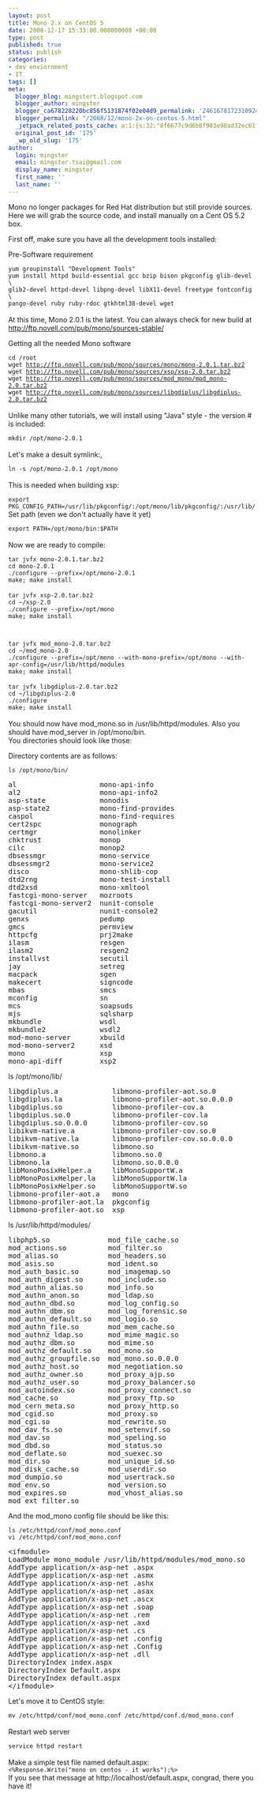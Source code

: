 ```yaml
---
layout: post
title: Mono 2.x on CentOS 5
date: 2008-12-17 15:33:00.000000000 +08:00
type: post
published: true
status: publish
categories:
- dev enviornment
- IT
tags: []
meta:
  blogger_blog: mingstert.blogspot.com
  blogger_author: mingster
  blogger_ca678228220bc856f5131874f02e04d9_permalink: '2461678172310924803'
  blogger_permalink: "/2008/12/mono-2x-on-centos-5.html"
  _jetpack_related_posts_cache: a:1:{s:32:"8f6677c9d6b0f903e98ad32ec61f8deb";a:2:{s:7:"expires";i:1441961312;s:7:"payload";a:3:{i:0;a:1:{s:2:"id";i:178;}i:1;a:1:{s:2:"id";i:225;}i:2;a:1:{s:2:"id";i:256;}}}}
  original_post_id: '175'
  _wp_old_slug: '175'
author:
  login: mingster
  email: mingster.tsai@gmail.com
  display_name: mingster
  first_name: ''
  last_name: ''
---
```

<p>Mono no longer packages for Red Hat distribution but still provide sources. Here we will grab the source code, and install manually on a Cent OS 5.2 box.</p>
<p>First off, make sure you have all the development tools installed:</p>
<p>Pre-Software requirement<br /><code><br />yum groupinstall "Development Tools"<br />yum install httpd build-essential gcc bzip bison pkgconfig glib-devel \<br />glib2-devel httpd-devel libpng-devel libX11-devel freetype fontconfig \<br />pango-devel ruby ruby-rdoc gtkhtml38-devel wget<br /></code><br />At this time, Mono 2.0.1 is the latest. You can always check for new build at <a href="http://ftp.novell.com/pub/mono/sources-stable/" target="_blank">http://ftp.novell.com/pub/mono/sources-stable/</a></p>
<p>Getting all the needed Mono software<br /><code><br />cd /root<br />wget <a href="http://ftp.novell.com/pub/mono/sources/mono/mono-2.0.1.tar.bz2">http://ftp.novell.com/pub/mono/sources/mono/mono-2.0.1.tar.bz2</a><br />wget <a href="http://ftp.novell.com/pub/mono/sources/xsp/xsp-2.0.tar.bz2">http://ftp.novell.com/pub/mono/sources/xsp/xsp-2.0.tar.bz2</a><br />wget <a href="http://ftp.novell.com/pub/mono/sources/mod_mono/mod_mono-2.0.tar.bz2">http://ftp.novell.com/pub/mono/sources/mod_mono/mod_mono-2.0.tar.bz2</a><br />wget <a href="http://ftp.novell.com/pub/mono/sources/libgdiplus/libgdiplus-2.0.tar.bz2">http://ftp.novell.com/pub/mono/sources/libgdiplus/libgdiplus-2.0.tar.bz2</a><br /></code><br />Unlike many other tutorials, we will install using "Java" style - the version # is included:<br /><code><br />mkdir /opt/mono-2.0.1<br /></code><br />Let's make a desult symlink:,<br /><code><br />ln -s /opt/mono-2.0.1 /opt/mono<br /></code><br />This is needed when building xsp:<br /><code><br />export PKG_CONFIG_PATH=/usr/lib/pkgconfig/:/opt/mono/lib/pkgconfig/:/usr/lib/<br /></code>Set path (even we don't actually have it yet)<br /><code><br />export PATH=/opt/mono/bin:$PATH<br /></code><br />Now we are ready to compile:<br /><code><br />tar jvfx mono-2.0.1.tar.bz2</code><br /><code>cd mono-2.0.1<br />./configure --prefix=/opt/mono-2.0.1<br />make; make install<br /></code><br /><code>tar jvfx xsp-2.0.tar.bz2</code><br /><code>cd ~/xsp-2.0<br />./configure --prefix=/opt/mono<br />make; make install</p>
<p>tar jvfx mod_mono-2.0.tar.bz2</code><br /><code>cd ~/mod_mono-2.0<br />./configure --prefix=/opt/mono --with-mono-prefix=/opt/mono --with-apr-config=/usr/lib/httpd/modules<br />make; make install<br /></code><br /><code>tar jvfx libgdiplus-2.0.tar.bz2<br /></code><code></code><code>cd ~/libgdiplus-2.0<br />./configure<br />make; make install<br /></code><br />You should now have mod_mono.so in /usr/lib/httpd/modules. Also you should have mod_server in /opt/mono/bin.<br />You directories should look like those:</p>
<p>Directory contents are as follows:<br /><code><br />ls /opt/mono/bin/</code>
<pre>al                    mono-api-info<br />al2                   mono-api-info2<br />asp-state             monodis<br />asp-state2            mono-find-provides<br />caspol                mono-find-requires<br />cert2spc              monograph<br />certmgr               monolinker<br />chktrust              monop<br />cilc                  monop2<br />dbsessmgr             mono-service<br />dbsessmgr2            mono-service2<br />disco                 mono-shlib-cop<br />dtd2rng               mono-test-install<br />dtd2xsd               mono-xmltool<br />fastcgi-mono-server   mozroots<br />fastcgi-mono-server2  nunit-console<br />gacutil               nunit-console2<br />genxs                 pedump<br />gmcs                  permview<br />httpcfg               prj2make<br />ilasm                 resgen<br />ilasm2                resgen2<br />installvst            secutil<br />jay                   setreg<br />macpack               sgen<br />makecert              signcode<br />mbas                  smcs<br />mconfig               sn<br />mcs                   soapsuds<br />mjs                   sqlsharp<br />mkbundle              wsdl<br />mkbundle2             wsdl2<br />mod-mono-server       xbuild<br />mod-mono-server2      xsd<br />mono                  xsp<br />mono-api-diff         xsp2<br /></pre>
<p>ls /opt/mono/lib/
<pre>libgdiplus.a             libmono-profiler-aot.so.0<br />libgdiplus.la            libmono-profiler-aot.so.0.0.0<br />libgdiplus.so            libmono-profiler-cov.a<br />libgdiplus.so.0          libmono-profiler-cov.la<br />libgdiplus.so.0.0.0      libmono-profiler-cov.so<br />libikvm-native.a         libmono-profiler-cov.so.0<br />libikvm-native.la        libmono-profiler-cov.so.0.0.0<br />libikvm-native.so        libmono.so<br />libmono.a                libmono.so.0<br />libmono.la               libmono.so.0.0.0<br />libMonoPosixHelper.a     libMonoSupportW.a<br />libMonoPosixHelper.la    libMonoSupportW.la<br />libMonoPosixHelper.so    libMonoSupportW.so<br />libmono-profiler-aot.a   mono<br />libmono-profiler-aot.la  pkgconfig<br />libmono-profiler-aot.so  xsp<br /></pre>
<p>ls /usr/lib/httpd/modules/
<pre>libphp5.so              mod_file_cache.so<br />mod_actions.so          mod_filter.so<br />mod_alias.so            mod_headers.so<br />mod_asis.so             mod_ident.so<br />mod_auth_basic.so       mod_imagemap.so<br />mod_auth_digest.so      mod_include.so<br />mod_authn_alias.so      mod_info.so<br />mod_authn_anon.so       mod_ldap.so<br />mod_authn_dbd.so        mod_log_config.so<br />mod_authn_dbm.so        mod_log_forensic.so<br />mod_authn_default.so    mod_logio.so<br />mod_authn_file.so       mod_mem_cache.so<br />mod_authnz_ldap.so      mod_mime_magic.so<br />mod_authz_dbm.so        mod_mime.so<br />mod_authz_default.so    mod_mono.so<br />mod_authz_groupfile.so  mod_mono.so.0.0.0<br />mod_authz_host.so       mod_negotiation.so<br />mod_authz_owner.so      mod_proxy_ajp.so<br />mod_authz_user.so       mod_proxy_balancer.so<br />mod_autoindex.so        mod_proxy_connect.so<br />mod_cache.so            mod_proxy_ftp.so<br />mod_cern_meta.so        mod_proxy_http.so<br />mod_cgid.so             mod_proxy.so<br />mod_cgi.so              mod_rewrite.so<br />mod_dav_fs.so           mod_setenvif.so<br />mod_dav.so              mod_speling.so<br />mod_dbd.so              mod_status.so<br />mod_deflate.so          mod_suexec.so<br />mod_dir.so              mod_unique_id.so<br />mod_disk_cache.so       mod_userdir.so<br />mod_dumpio.so           mod_usertrack.so<br />mod_env.so              mod_version.so<br />mod_expires.so          mod_vhost_alias.so<br />mod_ext_filter.so<br /></pre>
<p>And the mod_mono config file should be like this:<br /><code><br />ls /etc/httpd/conf/mod_mono.conf<br />vi </code><code>/etc/httpd/conf/mod_mono.conf</code>
<pre>&lt;ifmodule&gt;<br />LoadModule mono_module /usr/lib/httpd/modules/mod_mono.so<br />AddType application/x-asp-net .aspx<br />AddType application/x-asp-net .asmx<br />AddType application/x-asp-net .ashx<br />AddType application/x-asp-net .asax<br />AddType application/x-asp-net .ascx<br />AddType application/x-asp-net .soap<br />AddType application/x-asp-net .rem<br />AddType application/x-asp-net .axd<br />AddType application/x-asp-net .cs<br />AddType application/x-asp-net .config<br />AddType application/x-asp-net .Config<br />AddType application/x-asp-net .dll<br />DirectoryIndex index.aspx<br />DirectoryIndex Default.aspx<br />DirectoryIndex default.aspx<br />&lt;/ifmodule&gt;<br /></pre>
<p>Let's move it to CentOS style:<br /><code><br />mv /etc/httpd/conf/mod_mono.conf /etc/httpd/conf.d/mod_mono.conf<br /></code><br />Restart web server<br /><code><br />service httpd restart<br /></code><br />Make a simple test file named default.aspx:<code><br />&lt;%Response.Write("mono on centos - it works");%&gt;</code><br />If you see that message at http://localhost/default.aspx, congrad, there you have it!</p>
